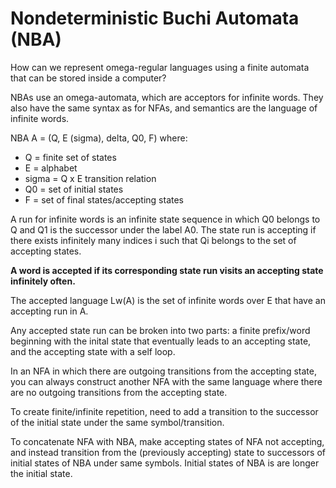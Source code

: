 # Nondeterministic Buchi Automata (NBA)

How can we represent omega-regular languages using a finite automata that can be stored inside a computer?

NBAs use an omega-automata, which are acceptors for infinite words. They also have the same syntax as for NFAs, and semantics are the language of infinite words.

NBA A = (Q, E (sigma), delta, Q0, F) where:

- Q = finite set of states
- E = alphabet
- sigma = Q x E transition relation
- Q0 = set of initial states
- F = set of final states/accepting states

A run for infinite words is an infinite state sequence in which Q0 belongs to Q and Q1 is the successor under the label A0. The state run is accepting if there exists infinitely many indices i such that Qi belongs to the set of accepting states.

**A word is accepted if its corresponding state run visits an accepting state infinitely often.**

The accepted language Lw(A) is the set of infinite words over E that have an accepting run in A.

Any accepted state run can be broken into two parts: a finite prefix/word beginning with the inital state that eventually leads to an accepting state, and the accepting state with a self loop.

In an NFA in which there are outgoing transitions from the accepting state, you can always construct another NFA with the same language where there are no outgoing transitions from the accepting state.

To create finite/infinite repetition, need to add a transition to the successor of the initial state under the same symbol/transition.

To concatenate NFA with NBA, make accepting states of NFA not accepting, and instead transition from the (previously accepting) state to successors of initial states of NBA under same symbols. Initial states of NBA is are longer the initial state.